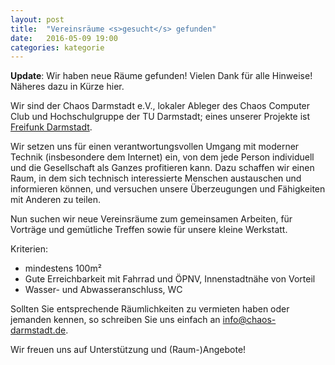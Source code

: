 ```yaml
---
layout: post
title:  "Vereinsräume <s>gesucht</s> gefunden"
date:   2016-05-09 19:00
categories: kategorie
---
```


**Update**: Wir haben neue Räume gefunden! Vielen Dank für alle Hinweise! Näheres dazu in Kürze hier.

Wir sind der Chaos Darmstadt e.V., lokaler Ableger des Chaos Computer Club und Hochschulgruppe der TU Darmstadt; eines unserer Projekte ist [Freifunk Darmstadt](https://darmstadt.freifunk.net).

Wir setzen uns für einen verantwortungsvollen Umgang mit moderner Technik (insbesondere dem Internet) ein, von dem jede Person individuell und  die Gesellschaft als Ganzes profitieren kann.
Dazu schaffen wir einen Raum, in dem sich technisch interessierte Menschen austauschen und informieren können, und versuchen unsere Überzeugungen und Fähigkeiten mit Anderen zu teilen.

Nun suchen wir neue Vereinsräume zum gemeinsamen Arbeiten, für Vorträge und gemütliche Treffen sowie für unsere kleine Werkstatt.

Kriterien:

* mindestens 100m²
* Gute Erreichbarkeit mit Fahrrad und ÖPNV, Innenstadtnähe von Vorteil
* Wasser- und Abwasseranschluss, WC


Sollten Sie entsprechende Räumlichkeiten zu vermieten haben oder jemanden kennen, so schreiben Sie uns einfach an
[info@chaos-darmstadt.de](mailto:info@chaos-darmstadt.de).

Wir freuen uns auf Unterstützung und (Raum-)Angebote!
